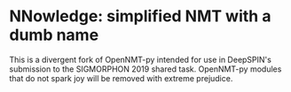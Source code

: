 # NNowledge: simplified NMT with a dumb name

This is a divergent fork of OpenNMT-py intended for use in DeepSPIN's submission to the SIGMORPHON 2019 shared task. OpenNMT-py modules that do not spark joy will be removed with extreme prejudice.
